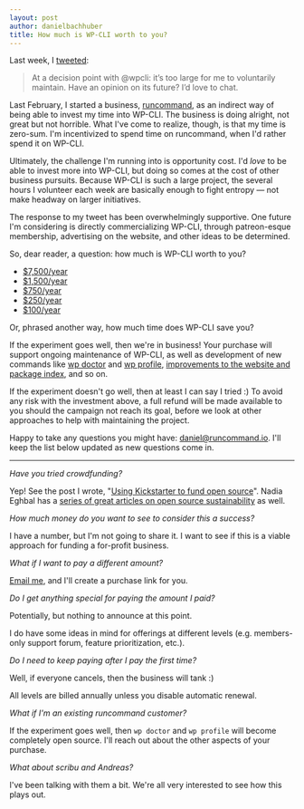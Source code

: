 ```yaml
---
layout: post
author: danielbachhuber
title: How much is WP-CLI worth to you?
---
```


Last week, I [tweeted](https://twitter.com/danielbachhuber/status/806539537610481664):

> At a decision point with @wpcli: it’s too large for me to voluntarily maintain. Have an opinion on its future? I’d love to chat.

Last February, I started a business, [runcommand](https://runcommand.io/), as an indirect way of being able to invest my time into WP-CLI. The business is doing alright, not great but not horrible. What I've come to realize, though, is that my time is zero-sum. I'm incentivized to spend time on runcommand, when I'd rather spend it on WP-CLI.

Ultimately, the challenge I'm running into is opportunity cost. I'd *love* to be able to invest more into WP-CLI, but doing so comes at the cost of other business pursuits. Because WP-CLI is such a large project, the several hours I volunteer each week are basically enough to fight entropy — not make headway on larger initiatives.

The response to my tweet has been overwhelmingly supportive. One future I'm considering is directly commercializing WP-CLI, through patreon-esque membership, advertising on the website, and other ideas to be determined.

So, dear reader, a question: how much is WP-CLI worth to you?

* [$7,500/year](https://runcommand.memberful.com/checkout?plan=17529)
* [$1,500/year](https://runcommand.memberful.com/checkout?plan=17528)
* [$750/year](https://runcommand.memberful.com/checkout?plan=17553)
* [$250/year](https://runcommand.memberful.com/checkout?plan=17552)
* [$100/year](https://runcommand.memberful.com/checkout?plan=17526)

Or, phrased another way, how much time does WP-CLI save you?

If the experiment goes well, then we're in business! Your purchase will support ongoing maintenance of WP-CLI, as well as development of new commands like [wp doctor](https://runcommand.io/wp/doctor/) and [wp profile](https://runcommand.io/wp/profile/), [improvements to the website and package index](http://wp-cli.org/docs/wish-list/), and so on.

If the experiment doesn't go well, then at least I can say I tried :) To avoid any risk with the investment above, a full refund will be made available to you should the campaign not reach its goal, before we look at other approaches to help with maintaining the project.

Happy to take any questions you might have: [daniel@runcommand.io](mailto:daniel@runcommand.io). I'll keep the list below updated as new questions come in.

***

*Have you tried crowdfunding?*

Yep! See the post I wrote, "[Using Kickstarter to fund open source](https://poststatus.com/kickstarter-open-source-project/)". Nadia Eghbal has a [series of great articles on open source sustainability](http://nadiaeghbal.com/oss) as well.

*How much money do you want to see to consider this a success?*

I have a number, but I'm not going to share it. I want to see if this is a viable approach for funding a for-profit business.

*What if I want to pay a different amount?*

[Email me](mailto:daniel@runcommand.io), and I'll create a purchase link for you.

*Do I get anything special for paying the amount I paid?*

Potentially, but nothing to announce at this point.

I do have some ideas in mind for offerings at different levels (e.g. members-only support forum, feature prioritization, etc.).

*Do I need to keep paying after I pay the first time?*

Well, if everyone cancels, then the business will tank :)

All levels are billed annually unless you disable automatic renewal.

*What if I'm an existing runcommand customer?*

If the experiment goes well, then `wp doctor` and `wp profile` will become completely open source. I'll reach out about the other aspects of your purchase.

*What about scribu and Andreas?*

I've been talking with them a bit. We're all very interested to see how this plays out.
